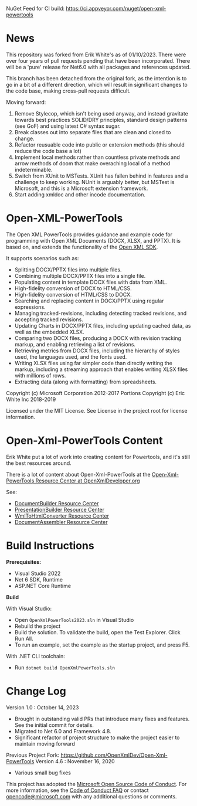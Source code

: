 ﻿NuGet Feed for CI build: https://ci.appveyor.com/nuget/open-xml-powertools

News
====
This repository was forked from Erik White's as of 01/10/2023. There were over four years of pull requests pending that have been incorporated. There will be a 'pure' release for Net6.0 with all packages and references updated.

This branch has been detached from the original fork, as the intention is to go in a bit of a different direction, which will result in significant changes to the code base, making cross-pull requests difficult.

Moving forward:
1. Remove Stylecop, which isn't being used anyway, and instead gravitate towards best practices SOLID/DRY principles, standard design patterns (see GoF) and using latest C# syntax sugar.
1. Break classes out into separate files that are clean and closed to change.
2. Refactor reusuable code into public or extension methods (this should reduce the code base a lot)
3. Implement local methods rather than countless private methods and arrow methods of doom that make  overaching local of a method indeterminable.
4. Switch from XUnit to MSTests. XUnit has fallen behind in features and a challenge to keep working. NUnit is arguably better, but MSTest is Microsoft, and this is a Microsoft extension framework.
5. Start adding xmldoc and other incode documentation.

Open-XML-PowerTools
===================
The Open XML PowerTools provides guidance and example code for programming with Open XML
Documents (DOCX, XLSX, and PPTX).  It is based on, and extends the functionality
of the [Open XML SDK](https://github.com/OfficeDev/Open-XML-SDK).

It supports scenarios such as:
- Splitting DOCX/PPTX files into multiple files.
- Combining multiple DOCX/PPTX files into a single file.
- Populating content in template DOCX files with data from XML.
- High-fidelity conversion of DOCX to HTML/CSS.
- High-fidelity conversion of HTML/CSS to DOCX.
- Searching and replacing content in DOCX/PPTX using regular expressions.
- Managing tracked-revisions, including detecting tracked revisions, and accepting tracked revisions.
- Updating Charts in DOCX/PPTX files, including updating cached data, as well as the embedded XLSX.
- Comparing two DOCX files, producing a DOCX with revision tracking markup, and enabling retrieving a list of revisions.
- Retrieving metrics from DOCX files, including the hierarchy of styles used, the languages used, and the fonts used.
- Writing XLSX files using far simpler code than directly writing the markup, including a streaming approach that
  enables writing XLSX files with millions of rows.
- Extracting data (along with formatting) from spreadsheets.

Copyright (c) Microsoft Corporation 2012-2017
Portions Copyright (c) Eric White Inc 2018-2019

Licensed under the MIT License.
See License in the project root for license information.


Open-Xml-PowerTools Content
===========================

Erik White put a lot of work into creating content for Powertools, and it's still the best resources around.

There is a lot of content about Open-Xml-PowerTools at the [Open-Xml-PowerTools Resource Center at OpenXmlDeveloper.org](http://openxmldeveloper.org/wiki/w/wiki/powertools-for-open-xml.aspx)

See:
- [DocumentBuilder Resource Center](http://www.ericwhite.com/blog/documentbuilder-developer-center/)
- [PresentationBuilder Resource Center](http://www.ericwhite.com/blog/presentationbuilder-developer-center/)
- [WmlToHtmlConverter Resource Center](http://www.ericwhite.com/blog/wmltohtmlconverter-developer-center/)
- [DocumentAssembler Resource Center](http://www.ericwhite.com/blog/documentassembler-developer-center/)

Build Instructions
==================

**Prerequisites:**

- Visual Studio 2022
- Net 6 SDK, Runtime
- ASP.NET Core Runtime

**Build**
 
 With Visual Studio:

- Open `OpenXmlPowerTools2023.sln` in Visual Studio
- Rebuild the project
- Build the solution.  To validate the build, open the Test Explorer.  Click Run All.
- To run an example, set the example as the startup project, and press F5.

With .NET CLI toolchain:

- Run `dotnet build OpenXmlPowerTools.sln`

Change Log
==========


Version 1.0 : October 14, 2023
- Brought in outstanding valid PRs that introduce many fixes and features. See the initial commit for details.
- Migrated to Net 6.0 and Framework 4.8.
- Significant refactor of project structure to make the project easier to maintain moving forward

Previous Project Fork: https://github.com/OpenXmlDev/Open-Xml-PowerTools
Version 4.6 : November 16, 2020
- Various small bug fixes

This project has adopted the [Microsoft Open Source Code of Conduct](https://opensource.microsoft.com/codeofconduct/). For more information, see the [Code of Conduct FAQ](https://opensource.microsoft.com/codeofconduct/faq/) or contact [opencode@microsoft.com](mailto:opencode@microsoft.com) with any additional questions or comments.
